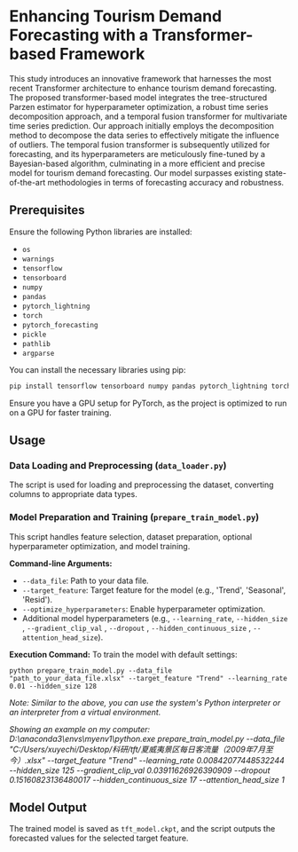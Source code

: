 
# Enhancing Tourism Demand Forecasting with a Transformer-based Framework

This study introduces an innovative framework that harnesses the most recent Transformer architecture to enhance tourism demand forecasting. The proposed transformer-based model integrates the tree-structured Parzen estimator for hyperparameter optimization, a robust time series decomposition approach, and a temporal fusion transformer for multivariate time series prediction. Our approach initially employs the decomposition method to decompose the data series to effectively mitigate the influence of outliers. The temporal fusion transformer is subsequently utilized for forecasting, and its hyperparameters are meticulously fine-tuned by a Bayesian-based algorithm, culminating in a more efficient and precise model for tourism demand forecasting. Our model surpasses existing state-of-the-art methodologies in terms of forecasting accuracy and robustness.

## Prerequisites

Ensure the following Python libraries are installed:

- `os`
- `warnings`
- `tensorflow`
- `tensorboard`
- `numpy`
- `pandas`
- `pytorch_lightning`
- `torch`
- `pytorch_forecasting`
- `pickle`
- `pathlib`
- `argparse`

You can install the necessary libraries using pip:

```bash
pip install tensorflow tensorboard numpy pandas pytorch_lightning torch pytorch_forecasting RobustSTL
```

Ensure you have a GPU setup for PyTorch, as the project is optimized to run on a GPU for faster training.


## Usage

### Data Loading and Preprocessing (`data_loader.py`)
The script is used for loading and preprocessing the dataset, converting columns to appropriate data types.

### Model Preparation and Training (`prepare_train_model.py`)
This script handles feature selection, dataset preparation, optional hyperparameter optimization, and model training.

**Command-line Arguments:**
- `--data_file`: Path to your data file.
- `--target_feature`: Target feature for the model (e.g., 'Trend', 'Seasonal', 'Resid').
- `--optimize_hyperparameters`: Enable hyperparameter optimization.
- Additional model hyperparameters (e.g., `--learning_rate`, `--hidden_size` , `--gradient_clip_val` , `--dropout` , `--hidden_continuous_size` , `--attention_head_size`).

**Execution Command:**
To train the model with default settings:
```
python prepare_train_model.py --data_file "path_to_your_data_file.xlsx" --target_feature "Trend" --learning_rate 0.01 --hidden_size 128
```
*Note: Similar to the above, you can use the system's Python interpreter or an interpreter from a virtual environment.*

*Showing an example on my computer:    
D:\anaconda3\envs\myenv1\python.exe prepare_train_model.py --data_file "C:/Users/xuyechi/Desktop/科研/tft/夏威夷景区每日客流量（2009年7月至今）.xlsx" --target_feature "Trend" --learning_rate 0.00842077448532244 --hidden_size 125 --gradient_clip_val 0.03911626926390909 --dropout 0.15160823136480017 --hidden_continuous_size 17 --attention_head_size 1*

## Model Output
The trained model is saved as `tft_model.ckpt`, and the script outputs the forecasted values for the selected target feature.

